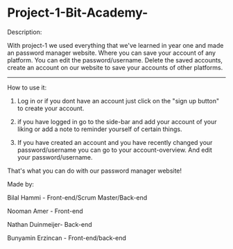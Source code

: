 # Project-1-Bit-Academy-

Description: 

With project-1 we used everything that we've learned in year one and made an password manager website. 
Where you can save your account of any platform. You can edit the password/username.
Delete the saved accounts, create an account on our website to save your accounts of other platforms.
_________________________________________________________________________________________________________

How to use it:

1. Log in or if you dont have an account just click on the "sign up button" to create your account.

2. if you have logged in go to the side-bar and add your account of your liking or add a note to reminder yourself of certain things.

3. If you have created an account and you have recently changed your password/username you can go to your account-overview. And edit your password/username.

That's what you can do with our password manager website!

Made by:

Bilal Hammi - Front-end/Scrum Master/Back-end

Nooman Amer - Front-end

Nathan Duinmeijer- Back-end

Bunyamin Erzincan - Front-end/back-end
